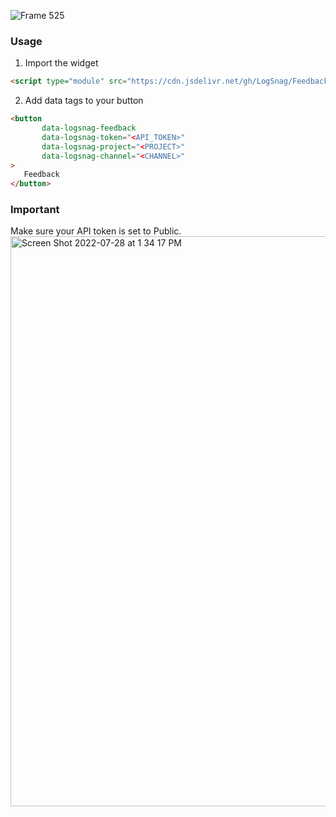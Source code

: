 ![Frame 525](https://user-images.githubusercontent.com/23535123/181665543-95ee7c9c-c7cc-4a2c-ab5b-7f74e8c54cec.png)




### Usage 

1. Import the widget
```html
<script type="module" src="https://cdn.jsdelivr.net/gh/LogSnag/Feedback@v0.0.6/dist/feedback.umd.js"></script>
 ```
 
 
 2. Add data tags to your button
 ```html
<button
        data-logsnag-feedback
        data-logsnag-token="<API_TOKEN>"
        data-logsnag-project="<PROJECT>"
        data-logsnag-channel="<CHANNEL>"
>
    Feedback
</button>
 ```
 
 ### Important
 Make sure your API token is set to Public.
 <img width="912" alt="Screen Shot 2022-07-28 at 1 34 17 PM" src="https://user-images.githubusercontent.com/23535123/181601494-93396b89-67da-4538-b535-557b68af12d3.png">
